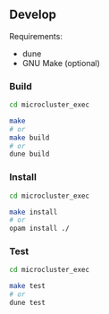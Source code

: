 ## Develop

Requirements:
- dune
- GNU Make (optional)

### Build

```sh
cd microcluster_exec

make
# or
make build
# or
dune build
```

### Install

```sh
cd microcluster_exec

make install
# or
opam install ./
```

### Test

```sh
cd microcluster_exec

make test
# or
dune test
```
